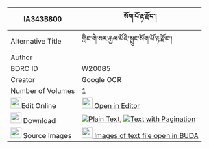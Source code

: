 |IA343B800|སོག་པོ་རྟ་རྫོང་། 
| --- | --- 
|Alternative Title |གླིང་གེ་སར་རྒྱལ་པོའི་སྒྲུང་སོག་པོ་རྟ་རྫོང་།
|Author | 
|BDRC ID | W20085
|Creator | Google OCR
|Number of Volumes| 1
|<img width="25" src="https://img.icons8.com/color/25/000000/edit-property.png">Edit Online| [<img width="25" src="https://avatars.githubusercontent.com/u/45091458?s=200&v=4"> Open in Editor](http://editor.openpecha.org/IA343B800)
|<img width="25" src="https://img.icons8.com/fluent/48/000000/download-2.png"/>  Download | [![](https://img.icons8.com/color/20/000000/txt.png)Plain Text](https://github.com/Openpecha/IA343B800/releases/download/v1/sokpo_ta_dzong_plain_IA343B800.zip), [![](https://img.icons8.com/color/20/000000/txt.png)Text with Pagination](https://github.com/Openpecha/IA343B800/releases/download/v1/sokpo_ta_dzong_pages_IA343B800.zip)
|<img width="25" src="https://img.icons8.com/plasticine/100/000000/pictures-folder.png"/>  Source Images | [<img width="25" src="https://library.bdrc.io/icons/BUDA-small.svg"> Images of text file open in BUDA](https://library.bdrc.io/show/bdr:W20085)